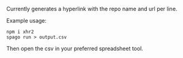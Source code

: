 Currently generates a hyperlink with the repo name and url per line.

Example usage:
```
npm i xhr2
spago run > output.csv
```
Then open the csv in your preferred spreadsheet tool.
